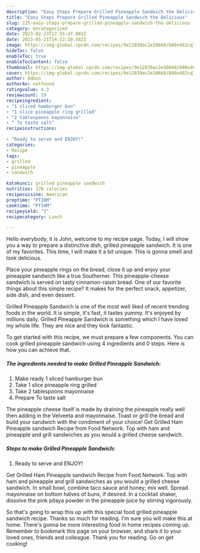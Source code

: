 ```yaml
---
description: "Easy Steps Prepare Grilled Pineapple Sandwich the Delicious"
title: "Easy Steps Prepare Grilled Pineapple Sandwich the Delicious"
slug: 225-easy-steps-prepare-grilled-pineapple-sandwich-the-delicious
category: Uncategorized
date: 2023-02-23T17:55:47.801Z
date: 2023-05-21T14:52:10.582Z
image: https://img-global.cpcdn.com/recipes/9e12839ac2e10668/680x482cq70/grilled-pineapple-sandwich-recipe-main-photo.jpg
hideToc: false
enableToc: true
enableTocContent: false
thumbnail: https://img-global.cpcdn.com/recipes/9e12839ac2e10668/680x482cq70/grilled-pineapple-sandwich-recipe-main-photo.jpg
cover: https://img-global.cpcdn.com/recipes/9e12839ac2e10668/680x482cq70/grilled-pineapple-sandwich-recipe-main-photo.jpg
author: Admin
authorAv: notfound
ratingvalue: 4.3
reviewcount: 19
recipeingredient:
- "1 sliced hamburger bun"
- "1 slice pineapple ring grilled"
- "2 tablespoons mayonnaise"
- " To taste salt"
recipeinstructions:

- "Ready to serve and ENJOY!"
categories:
- Recipe
tags:
- grilled
- pineapple
- sandwich

katakunci: grilled pineapple sandwich 
nutrition: 270 calories
recipecuisine: American
preptime: "PT20M"
cooktime: "PT34M"
recipeyield: "3"
recipecategory: Lunch

---
```



Hello everybody, it is John, welcome to my recipe page. Today, I will show you a way to prepare a distinctive dish, grilled pineapple sandwich. It is one of my favorites. This time, I will make it a bit unique. This is gonna smell and look delicious.

Place your pineapple rings on the bread, close it up and enjoy your pineapple sandwich like a true Southerner. This pineapple-cheese sandwich is served on tasty cinnamon-raisin bread. One of our favorite things about this simple recipe? It makes for the perfect snack, appetizer, side dish, and even dessert.

Grilled Pineapple Sandwich is one of the most well liked of recent trending foods in the world. It is simple, it's fast, it tastes yummy. It's enjoyed by millions daily. Grilled Pineapple Sandwich is something which I have loved my whole life. They are nice and they look fantastic.


To get started with this recipe, we must prepare a few components. You can cook grilled pineapple sandwich using 4 ingredients and 0 steps. Here is how you can achieve that.

<!--inarticleads1-->

##### The ingredients needed to make Grilled Pineapple Sandwich:

1. Make ready 1 sliced hamburger bun
1. Take 1 slice pineapple ring grilled
1. Take 2 tablespoons mayonnaise
1. Prepare  To taste salt


The pineapple cheese itself is made by draining the pineapple really well then adding in the Velveeta and mayonnaise. Toast or grill the bread and build your sandwich with the condiment of your choice! Get Grilled Ham Pineapple sandwich Recipe from Food Network. Top with ham and pineapple and grill sandwiches as you would a grilled cheese sandwich. 

<!--inarticleads2-->

##### Steps to make Grilled Pineapple Sandwich:


1. Ready to serve and ENJOY!

Get Grilled Ham Pineapple sandwich Recipe from Food Network. Top with ham and pineapple and grill sandwiches as you would a grilled cheese sandwich. In small bowl, combine taco sauce and honey; mix well. Spread mayonnaise on bottom halves of buns, if desired. In a cocktail shaker, dissolve the pink pitaya powder in the pineapple juice by stirring vigorously. 

So that's going to wrap this up with this special food grilled pineapple sandwich recipe. Thanks so much for reading. I'm sure you will make this at home. There's gonna be more interesting food in home recipes coming up. Remember to bookmark this page on your browser, and share it to your loved ones, friends and colleague. Thank you for reading. Go on get cooking!
